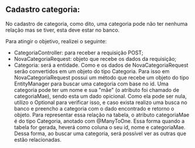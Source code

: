 <h2>Cadastro categoria:</h2>

No cadastro de categoria, como dito, uma categoria pode não ter nenhuma relação mas se tiver, esta deve estar no banco.

Para atingir o objetivo, realizei o seguinte:

- CategoriaController: para receber a requisição POST;
- NovaCategoriaRequest: objeto que recebe os dados da requisição;
- Categoria: será a entidade. Como e os dados de NovaCategoriaRequest serão convertidos em um objeto do tipo Categoria. Para isso em NovaCategoriaRequest possui um método que recebe um objeto do tipo EntityManager para buscar uma categoria com base no id. Uma categoria pode ter um nome e sua "mãe" (o atributo foi chamado de categoriaMae), sendo esta um dado opicional. Como ela pode ser nula, utilizo o Optional para verificar isso, e caso exista realizo uma busca no banco e preencho a categoria com o dado encontrado e retorno o objeto.
Para representar essa relação na tabela, o atributo categoriaMae é do tipo Categoria, anotado com @ManyToOne. Essa forma quando a tabela for gerada, heverá como coluna o seu id, nome e categoriaMae.
Dessa forma, ao buscar uma categoria, será possível ver as outras que estão relacionadas.

